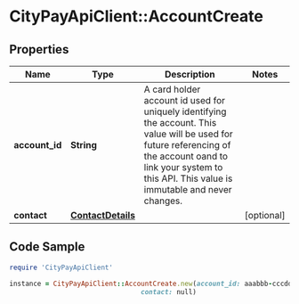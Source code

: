 # CityPayApiClient::AccountCreate

## Properties

Name | Type | Description | Notes
------------ | ------------- | ------------- | -------------
**account_id** | **String** | A card holder account id used for uniquely identifying the account. This value will be used for future referencing of the account oand to link your system to this API. This value is immutable and never changes.  | 
**contact** | [**ContactDetails**](ContactDetails.md) |  | [optional] 

## Code Sample

```ruby
require 'CityPayApiClient'

instance = CityPayApiClient::AccountCreate.new(account_id: aaabbb-cccddd-eee,
                                 contact: null)
```


